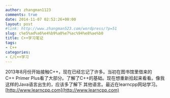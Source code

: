 ```yaml
---
author: zhangman1123
comments: true
date: 2014-11-07 02:52:26+00:00
layout: post
#link: http://www.zhangman523.com/wordpress/?p=51
slug: c%e5%ad%a6%e4%b9%a0%e7%ac%94%e8%ae%b0
title: C++学习笔记
tags:
- C++
categories:
- C/C++学习
---
```


2013年8月份开始接触C++，现在已经忘记了许多。当初在图书馆里借来的C++ Primer Plus看了大部分。了解了C++的基础。现在想重新拾起来看看。像我这样的Java语言出生的，应该多了解下 其他语言。最近在learncpp网站学习。[http://www.learncpp.com](http://www.learncpp.com)
